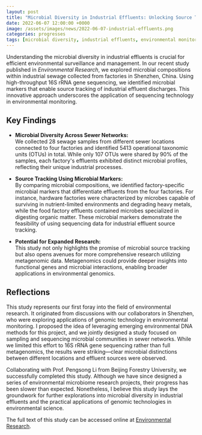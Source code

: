 ```yaml
---
layout: post
title: "Microbial Diversity in Industrial Effluents: Unlocking Source Tracking Potential"
date: 2022-06-07 12:00:00 +0000
image: /assets/images/news/2022-06-07-industrial-effluents.png
categories: progresses
tags: [microbial diversity, industrial effluents, environmental monitoring]
---
```


Understanding the microbial diversity in industrial effluents is crucial for efficient environmental surveillance and management. In our recent study published in *Environmental Research*, we explored microbial compositions within industrial sewage collected from factories in Shenzhen, China. Using high-throughput 16S rRNA gene sequencing, we identified microbial markers that enable source tracking of industrial effluent discharges. This innovative approach underscores the application of sequencing technology in environmental monitoring.

## Key Findings

- **Microbial Diversity Across Sewer Networks:**  
  We collected 28 sewage samples from different sewer locations connected to four factories and identified 5413 operational taxonomic units (OTUs) in total. While only 107 OTUs were shared by 90% of the samples, each factory's effluents exhibited distinct microbial profiles, reflecting their unique industrial processes.

- **Source Tracking Using Microbial Markers:**  
  By comparing microbial compositions, we identified factory-specific microbial markers that differentiate effluents from the four factories. For instance, hardware factories were characterized by microbes capable of surviving in nutrient-limited environments and degrading heavy metals, while the food factory effluents contained microbes specialized in digesting organic matter. These microbial markers demonstrate the feasibility of using sequencing data for industrial effluent source tracking.

- **Potential for Expanded Research:**  
  This study not only highlights the promise of microbial source tracking but also opens avenues for more comprehensive research utilizing metagenomic data. Metagenomics could provide deeper insights into functional genes and microbial interactions, enabling broader applications in environmental genomics.

## Reflections

This study represents our first foray into the field of environmental research. It originated from discussions with our collaborators in Shenzhen, who were exploring applications of genomic technology in environmental monitoring. I proposed the idea of leveraging emerging environmental DNA methods for this project, and we jointly designed a study focused on sampling and sequencing microbial communities in sewer networks. While we limited this effort to 16S rRNA gene sequencing rather than full metagenomics, the results were striking—clear microbial distinctions between different locations and effluent sources were observed.

Collaborating with Prof. Pengsong Li from Beijing Forestry University, we successfully completed this study. Although we have since designed a series of environmental microbiome research projects, their progress has been slower than expected. Nonetheless, I believe this study lays the groundwork for further explorations into microbial diversity in industrial effluents and the practical applications of genomic technologies in environmental science.

The full text of this study can be accessed online at [Environmental Research](https://doi.org/10.1016/j.envres.2022.113640).
